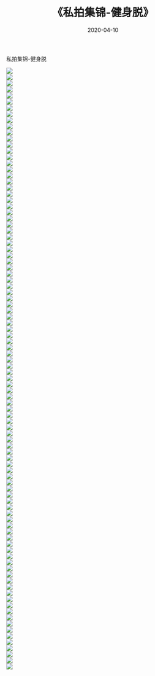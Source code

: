 ﻿---
layout: post
title:  《私拍集锦-健身脱》
date:   2020-04-10
img: http://imgx.orgx.ga/漏D/网络美图/2020/私拍集锦-健身脱/000.jpg
categories: [美女, 清纯, 唯美]
---

私拍集锦-健身脱

  ![](http://imgx.orgx.ga/漏D/网络美图/2020/私拍集锦-健身脱/001.jpg) <br> ![](http://imgx.orgx.ga/漏D/网络美图/2020/私拍集锦-健身脱/002.jpg) <br> ![](http://imgx.orgx.ga/漏D/网络美图/2020/私拍集锦-健身脱/003.jpg) <br> ![](http://imgx.orgx.ga/漏D/网络美图/2020/私拍集锦-健身脱/004.jpg) <br> ![](http://imgx.orgx.ga/漏D/网络美图/2020/私拍集锦-健身脱/005.jpg) <br> ![](http://imgx.orgx.ga/漏D/网络美图/2020/私拍集锦-健身脱/006.jpg) <br> ![](http://imgx.orgx.ga/漏D/网络美图/2020/私拍集锦-健身脱/007.jpg) <br> ![](http://imgx.orgx.ga/漏D/网络美图/2020/私拍集锦-健身脱/008.jpg) <br> ![](http://imgx.orgx.ga/漏D/网络美图/2020/私拍集锦-健身脱/009.jpg) <br> ![](http://imgx.orgx.ga/漏D/网络美图/2020/私拍集锦-健身脱/010.jpg) <br> ![](http://imgx.orgx.ga/漏D/网络美图/2020/私拍集锦-健身脱/011.jpg) <br> ![](http://imgx.orgx.ga/漏D/网络美图/2020/私拍集锦-健身脱/012.jpg) <br> ![](http://imgx.orgx.ga/漏D/网络美图/2020/私拍集锦-健身脱/013.jpg) <br> ![](http://imgx.orgx.ga/漏D/网络美图/2020/私拍集锦-健身脱/014.jpg) <br> ![](http://imgx.orgx.ga/漏D/网络美图/2020/私拍集锦-健身脱/015.jpg) <br> ![](http://imgx.orgx.ga/漏D/网络美图/2020/私拍集锦-健身脱/016.jpg) <br> ![](http://imgx.orgx.ga/漏D/网络美图/2020/私拍集锦-健身脱/017.jpg) <br> ![](http://imgx.orgx.ga/漏D/网络美图/2020/私拍集锦-健身脱/018.jpg) <br> ![](http://imgx.orgx.ga/漏D/网络美图/2020/私拍集锦-健身脱/019.jpg) <br> ![](http://imgx.orgx.ga/漏D/网络美图/2020/私拍集锦-健身脱/020.jpg) <br> ![](http://imgx.orgx.ga/漏D/网络美图/2020/私拍集锦-健身脱/021.jpg) <br> ![](http://imgx.orgx.ga/漏D/网络美图/2020/私拍集锦-健身脱/022.jpg) <br> ![](http://imgx.orgx.ga/漏D/网络美图/2020/私拍集锦-健身脱/023.jpg) <br> ![](http://imgx.orgx.ga/漏D/网络美图/2020/私拍集锦-健身脱/024.jpg) <br> ![](http://imgx.orgx.ga/漏D/网络美图/2020/私拍集锦-健身脱/025.jpg) <br> ![](http://imgx.orgx.ga/漏D/网络美图/2020/私拍集锦-健身脱/026.jpg) <br> ![](http://imgx.orgx.ga/漏D/网络美图/2020/私拍集锦-健身脱/027.jpg) <br> ![](http://imgx.orgx.ga/漏D/网络美图/2020/私拍集锦-健身脱/028.jpg) <br> ![](http://imgx.orgx.ga/漏D/网络美图/2020/私拍集锦-健身脱/029.jpg) <br> ![](http://imgx.orgx.ga/漏D/网络美图/2020/私拍集锦-健身脱/030.jpg) <br> ![](http://imgx.orgx.ga/漏D/网络美图/2020/私拍集锦-健身脱/031.jpg) <br> ![](http://imgx.orgx.ga/漏D/网络美图/2020/私拍集锦-健身脱/032.jpg) <br> ![](http://imgx.orgx.ga/漏D/网络美图/2020/私拍集锦-健身脱/033.jpg) <br> ![](http://imgx.orgx.ga/漏D/网络美图/2020/私拍集锦-健身脱/034.jpg) <br> ![](http://imgx.orgx.ga/漏D/网络美图/2020/私拍集锦-健身脱/035.jpg) <br> ![](http://imgx.orgx.ga/漏D/网络美图/2020/私拍集锦-健身脱/036.jpg) <br> ![](http://imgx.orgx.ga/漏D/网络美图/2020/私拍集锦-健身脱/037.jpg) <br> ![](http://imgx.orgx.ga/漏D/网络美图/2020/私拍集锦-健身脱/038.jpg) <br> ![](http://imgx.orgx.ga/漏D/网络美图/2020/私拍集锦-健身脱/039.jpg) <br> ![](http://imgx.orgx.ga/漏D/网络美图/2020/私拍集锦-健身脱/040.jpg) <br> ![](http://imgx.orgx.ga/漏D/网络美图/2020/私拍集锦-健身脱/041.jpg) <br> ![](http://imgx.orgx.ga/漏D/网络美图/2020/私拍集锦-健身脱/042.jpg) <br> ![](http://imgx.orgx.ga/漏D/网络美图/2020/私拍集锦-健身脱/043.jpg) <br> ![](http://imgx.orgx.ga/漏D/网络美图/2020/私拍集锦-健身脱/044.jpg) <br> ![](http://imgx.orgx.ga/漏D/网络美图/2020/私拍集锦-健身脱/045.jpg) <br> ![](http://imgx.orgx.ga/漏D/网络美图/2020/私拍集锦-健身脱/046.jpg) <br> ![](http://imgx.orgx.ga/漏D/网络美图/2020/私拍集锦-健身脱/047.jpg) <br> ![](http://imgx.orgx.ga/漏D/网络美图/2020/私拍集锦-健身脱/048.jpg) <br> ![](http://imgx.orgx.ga/漏D/网络美图/2020/私拍集锦-健身脱/049.jpg) <br> ![](http://imgx.orgx.ga/漏D/网络美图/2020/私拍集锦-健身脱/050.jpg) <br> ![](http://imgx.orgx.ga/漏D/网络美图/2020/私拍集锦-健身脱/051.jpg) <br> ![](http://imgx.orgx.ga/漏D/网络美图/2020/私拍集锦-健身脱/052.jpg) <br> ![](http://imgx.orgx.ga/漏D/网络美图/2020/私拍集锦-健身脱/053.jpg) <br> ![](http://imgx.orgx.ga/漏D/网络美图/2020/私拍集锦-健身脱/054.jpg) <br> ![](http://imgx.orgx.ga/漏D/网络美图/2020/私拍集锦-健身脱/055.jpg) <br> ![](http://imgx.orgx.ga/漏D/网络美图/2020/私拍集锦-健身脱/056.jpg) <br> ![](http://imgx.orgx.ga/漏D/网络美图/2020/私拍集锦-健身脱/057.jpg) <br> ![](http://imgx.orgx.ga/漏D/网络美图/2020/私拍集锦-健身脱/058.jpg) <br> ![](http://imgx.orgx.ga/漏D/网络美图/2020/私拍集锦-健身脱/059.jpg) <br> ![](http://imgx.orgx.ga/漏D/网络美图/2020/私拍集锦-健身脱/060.jpg) <br> ![](http://imgx.orgx.ga/漏D/网络美图/2020/私拍集锦-健身脱/061.jpg) <br> ![](http://imgx.orgx.ga/漏D/网络美图/2020/私拍集锦-健身脱/062.jpg) <br> ![](http://imgx.orgx.ga/漏D/网络美图/2020/私拍集锦-健身脱/063.jpg) <br> ![](http://imgx.orgx.ga/漏D/网络美图/2020/私拍集锦-健身脱/064.jpg) <br> ![](http://imgx.orgx.ga/漏D/网络美图/2020/私拍集锦-健身脱/065.jpg) <br> ![](http://imgx.orgx.ga/漏D/网络美图/2020/私拍集锦-健身脱/066.jpg) <br> ![](http://imgx.orgx.ga/漏D/网络美图/2020/私拍集锦-健身脱/067.jpg) <br> ![](http://imgx.orgx.ga/漏D/网络美图/2020/私拍集锦-健身脱/068.jpg) <br> ![](http://imgx.orgx.ga/漏D/网络美图/2020/私拍集锦-健身脱/069.jpg) <br> ![](http://imgx.orgx.ga/漏D/网络美图/2020/私拍集锦-健身脱/070.jpg) <br> ![](http://imgx.orgx.ga/漏D/网络美图/2020/私拍集锦-健身脱/071.jpg) <br> ![](http://imgx.orgx.ga/漏D/网络美图/2020/私拍集锦-健身脱/072.jpg) <br> ![](http://imgx.orgx.ga/漏D/网络美图/2020/私拍集锦-健身脱/073.jpg) <br> ![](http://imgx.orgx.ga/漏D/网络美图/2020/私拍集锦-健身脱/074.jpg) <br> ![](http://imgx.orgx.ga/漏D/网络美图/2020/私拍集锦-健身脱/075.jpg) <br> ![](http://imgx.orgx.ga/漏D/网络美图/2020/私拍集锦-健身脱/076.jpg) <br> ![](http://imgx.orgx.ga/漏D/网络美图/2020/私拍集锦-健身脱/077.jpg) <br> ![](http://imgx.orgx.ga/漏D/网络美图/2020/私拍集锦-健身脱/078.jpg) <br> ![](http://imgx.orgx.ga/漏D/网络美图/2020/私拍集锦-健身脱/079.jpg) <br> ![](http://imgx.orgx.ga/漏D/网络美图/2020/私拍集锦-健身脱/080.jpg) <br> ![](http://imgx.orgx.ga/漏D/网络美图/2020/私拍集锦-健身脱/081.jpg) <br> ![](http://imgx.orgx.ga/漏D/网络美图/2020/私拍集锦-健身脱/082.jpg) <br> ![](http://imgx.orgx.ga/漏D/网络美图/2020/私拍集锦-健身脱/083.jpg) <br> ![](http://imgx.orgx.ga/漏D/网络美图/2020/私拍集锦-健身脱/084.jpg) <br> ![](http://imgx.orgx.ga/漏D/网络美图/2020/私拍集锦-健身脱/085.jpg) <br> ![](http://imgx.orgx.ga/漏D/网络美图/2020/私拍集锦-健身脱/086.jpg) <br> ![](http://imgx.orgx.ga/漏D/网络美图/2020/私拍集锦-健身脱/087.jpg) <br> ![](http://imgx.orgx.ga/漏D/网络美图/2020/私拍集锦-健身脱/088.jpg) <br> ![](http://imgx.orgx.ga/漏D/网络美图/2020/私拍集锦-健身脱/089.jpg) <br> ![](http://imgx.orgx.ga/漏D/网络美图/2020/私拍集锦-健身脱/090.jpg) <br> ![](http://imgx.orgx.ga/漏D/网络美图/2020/私拍集锦-健身脱/091.jpg) <br> ![](http://imgx.orgx.ga/漏D/网络美图/2020/私拍集锦-健身脱/092.jpg) <br> ![](http://imgx.orgx.ga/漏D/网络美图/2020/私拍集锦-健身脱/093.jpg) <br> ![](http://imgx.orgx.ga/漏D/网络美图/2020/私拍集锦-健身脱/094.jpg) <br> ![](http://imgx.orgx.ga/漏D/网络美图/2020/私拍集锦-健身脱/095.jpg) <br> ![](http://imgx.orgx.ga/漏D/网络美图/2020/私拍集锦-健身脱/096.jpg) <br> ![](http://imgx.orgx.ga/漏D/网络美图/2020/私拍集锦-健身脱/097.jpg) <br> ![](http://imgx.orgx.ga/漏D/网络美图/2020/私拍集锦-健身脱/098.jpg) <br>